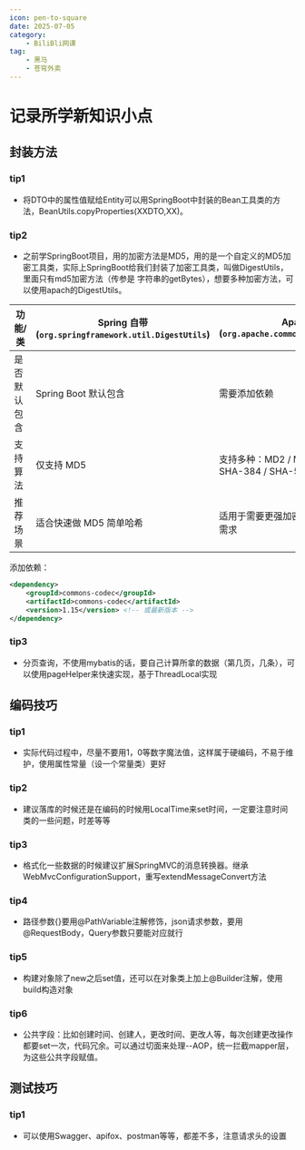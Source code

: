 ```yaml
---
icon: pen-to-square
date: 2025-07-05
category:
    - BiliBli网课
tag:
    - 黑马
    - 苍穹外卖
---
```

# 记录所学新知识小点
## 封装方法
### tip1
- 将DTO中的属性值赋给Entity可以用SpringBoot中封装的Bean工具类的方法，BeanUtils.copyProperties(XXDTO,XX)。
### tip2
- 之前学SpringBoot项目，用的加密方法是MD5，用的是一个自定义的MD5加密工具类，实际上SpringBoot给我们封装了加密工具类，叫做DigestUtils，里面只有md5加密方法（传参是 字符串的getBytes），想要多种加密方法，可以使用apach的DigestUtils。

| 功能/类     | Spring 自带 (`org.springframework.util.DigestUtils`) | Apache Commons (`org.apache.commons.codec.digest.DigestUtils`) |
|------------|--------------------------------------------------------|------------------------------------------------------------------|
| 是否默认包含 | Spring Boot 默认包含                                | 需要添加依赖                                                  |
| 支持算法    | 仅支持 MD5                                              | 支持多种：MD2 / MD5 / SHA-1 / SHA-256 / SHA-384 / SHA-512       |
| 推荐场景    | 适合快速做 MD5 简单哈希                                  | 适用于需要更强加密或与其他系统对接的复杂加密需求               |




添加依赖：
```xml
<dependency>
    <groupId>commons-codec</groupId>
    <artifactId>commons-codec</artifactId>
    <version>1.15</version> <!-- 或最新版本 -->
</dependency>
```
### tip3
- 分页查询，不使用mybatis的话，要自己计算所拿的数据（第几页，几条），可以使用pageHelper来快速实现，基于ThreadLocal实现
## 编码技巧
### tip1
- 实际代码过程中，尽量不要用1，0等数字魔法值，这样属于硬编码，不易于维护，使用属性常量（设一个常量类）更好
### tip2
- 建议落库的时候还是在编码的时候用LocalTime来set时间，一定要注意时间类的一些问题，时差等等
### tip3
- 格式化一些数据的时候建议扩展SpringMVC的消息转换器。继承WebMvcConfigurationSupport，重写extendMessageConvert方法
### tip4
- 路径参数{}要用@PathVariable注解修饰，json请求参数，要用@RequestBody，Query参数只要能对应就行
### tip5
- 构建对象除了new之后set值，还可以在对象类上加上@Builder注解，使用build构造对象
### tip6
- 公共字段：比如创建时间、创建人，更改时间、更改人等，每次创建更改操作都要set一次，代码冗余。可以通过切面来处理--AOP，统一拦截mapper层，为这些公共字段赋值。
## 测试技巧
### tip1
- 可以使用Swagger、apifox、postman等等，都差不多，注意请求头的设置
